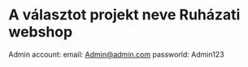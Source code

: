 # A választot projekt neve Ruházati webshop  
Admin account:
email: Admin@admin.com
passworld: Admin123
